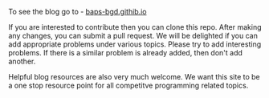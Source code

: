 To see the blog go to - [baps-bgd.githib.io](https://baps-bgd.github.io)

If you are interested to contribute then you can clone this repo. After making any changes, you can submit a pull request. We will be delighted if you can add appropriate problems under various topics. Please try to add interesting problems. If there is a similar problem is already added, then don't add another. 

Helpful blog resources are also very much welcome. We want this site to be a one stop resource point for all competitve programming related topics. 
